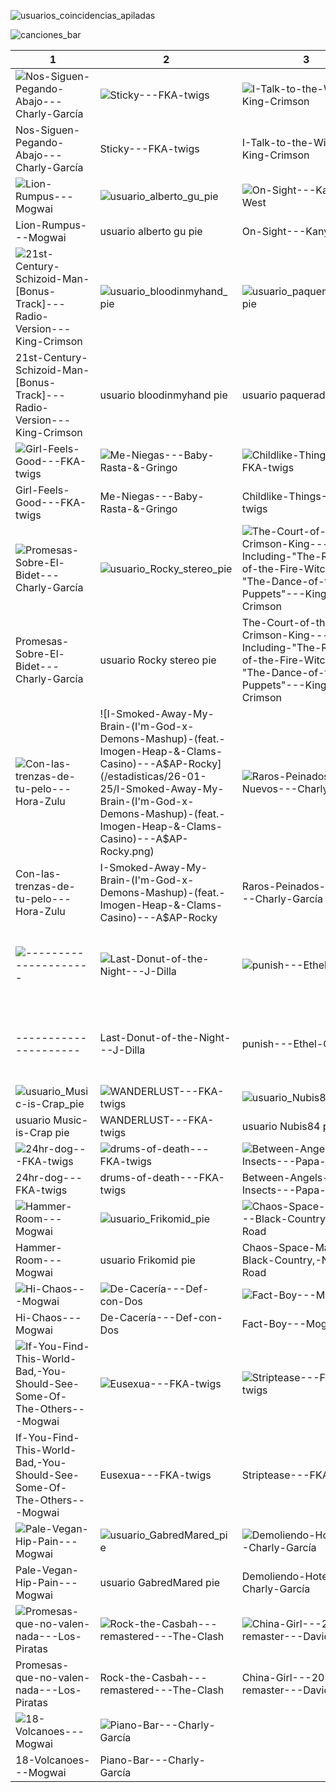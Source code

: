 ![usuarios_coincidencias_apiladas](/estadisticas/26-01-25/usuarios_coincidencias_apiladas.png)

![canciones_bar](/estadisticas/26-01-25/canciones_bar.png)

| 1 | 2 | 3 | 4 |
|---|---|---|---|
| ![Nos-Siguen-Pegando-Abajo---Charly-García](/estadisticas/26-01-25/Nos-Siguen-Pegando-Abajo---Charly-García.png) | ![Sticky---FKA-twigs](/estadisticas/26-01-25/Sticky---FKA-twigs.png) | ![I-Talk-to-the-Wind---King-Crimson](/estadisticas/26-01-25/I-Talk-to-the-Wind---King-Crimson.png) | ![Perverts---Ethel-Cain](/estadisticas/26-01-25/Perverts---Ethel-Cain.png) |
| Nos-Siguen-Pegando-Abajo---Charly-García | Sticky---FKA-twigs | I-Talk-to-the-Wind---King-Crimson | Perverts---Ethel-Cain |
| ![Lion-Rumpus---Mogwai](/estadisticas/26-01-25/Lion-Rumpus---Mogwai.png) | ![usuario_alberto_gu_pie](/estadisticas/26-01-25/usuario_alberto_gu_pie.png) | ![On-Sight---Kanye-West](/estadisticas/26-01-25/On-Sight---Kanye-West.png) | ![So-payaso---Extremoduro](/estadisticas/26-01-25/So-payaso---Extremoduro.png) |
| Lion-Rumpus---Mogwai | usuario alberto gu pie | On-Sight---Kanye-West | So-payaso---Extremoduro |
| ![21st-Century-Schizoid-Man-[Bonus-Track]---Radio-Version---King-Crimson](/estadisticas/26-01-25/21st-Century-Schizoid-Man-[Bonus-Track]---Radio-Version---King-Crimson.png) | ![usuario_bloodinmyhand_pie](/estadisticas/26-01-25/usuario_bloodinmyhand_pie.png) | ![usuario_paqueradejere_pie](/estadisticas/26-01-25/usuario_paqueradejere_pie.png) | ![Palabras-Para-Julia---Los-Suaves](/estadisticas/26-01-25/Palabras-Para-Julia---Los-Suaves.png) |
| 21st-Century-Schizoid-Man-[Bonus-Track]---Radio-Version---King-Crimson | usuario bloodinmyhand pie | usuario paqueradejere pie | Palabras-Para-Julia---Los-Suaves |
| ![Girl-Feels-Good---FKA-twigs](/estadisticas/26-01-25/Girl-Feels-Good---FKA-twigs.png) | ![Me-Niegas---Baby-Rasta-&-Gringo](/estadisticas/26-01-25/Me-Niegas---Baby-Rasta-&-Gringo.png) | ![Childlike-Things---FKA-twigs](/estadisticas/26-01-25/Childlike-Things---FKA-twigs.png) | ![The-Crystal-Ship---The-Doors](/estadisticas/26-01-25/The-Crystal-Ship---The-Doors.png) |
| Girl-Feels-Good---FKA-twigs | Me-Niegas---Baby-Rasta-&-Gringo | Childlike-Things---FKA-twigs | The-Crystal-Ship---The-Doors |
| ![Promesas-Sobre-El-Bidet---Charly-García](/estadisticas/26-01-25/Promesas-Sobre-El-Bidet---Charly-García.png) | ![usuario_Rocky_stereo_pie](/estadisticas/26-01-25/usuario_Rocky_stereo_pie.png) | ![The-Court-of-the-Crimson-King---Including-"The-Return-of-the-Fire-Witch"-and-"The-Dance-of-the-Puppets"---King-Crimson](/estadisticas/26-01-25/The-Court-of-the-Crimson-King---Including-"The-Return-of-the-Fire-Witch"-and-"The-Dance-of-the-Puppets"---King-Crimson.png) | ![usuario_EliasJ72_pie](/estadisticas/26-01-25/usuario_EliasJ72_pie.png) |
| Promesas-Sobre-El-Bidet---Charly-García | usuario Rocky stereo pie | The-Court-of-the-Crimson-King---Including-"The-Return-of-the-Fire-Witch"-and-"The-Dance-of-the-Puppets"---King-Crimson | usuario EliasJ72 pie |
| ![Con-las-trenzas-de-tu-pelo---Hora-Zulu](/estadisticas/26-01-25/Con-las-trenzas-de-tu-pelo---Hora-Zulu.png) | ![I-Smoked-Away-My-Brain-(I'm-God-x-Demons-Mashup)-(feat.-Imogen-Heap-&-Clams-Casino)---A$AP-Rocky](/estadisticas/26-01-25/I-Smoked-Away-My-Brain-(I'm-God-x-Demons-Mashup)-(feat.-Imogen-Heap-&-Clams-Casino)---A$AP-Rocky.png) | ![Raros-Peinados-Nuevos---Charly-García](/estadisticas/26-01-25/Raros-Peinados-Nuevos---Charly-García.png) | ![usuario_BipolarMuzik_pie](/estadisticas/26-01-25/usuario_BipolarMuzik_pie.png) |
| Con-las-trenzas-de-tu-pelo---Hora-Zulu | I-Smoked-Away-My-Brain-(I'm-God-x-Demons-Mashup)-(feat.-Imogen-Heap-&-Clams-Casino)---A$AP-Rocky | Raros-Peinados-Nuevos---Charly-García | usuario BipolarMuzik pie |
| ![---------------------](/estadisticas/26-01-25/---------------------.png) | ![Last-Donut-of-the-Night---J-Dilla](/estadisticas/26-01-25/Last-Donut-of-the-Night---J-Dilla.png) | ![punish---Ethel-Cain](/estadisticas/26-01-25/punish---Ethel-Cain.png) | ![Epitaph---Including-"March-For-No-Reason"-And-"Tomorrow-And-Tomorrow"---King-Crimson](/estadisticas/26-01-25/Epitaph---Including-"March-For-No-Reason"-And-"Tomorrow-And-Tomorrow"---King-Crimson.png) |
| --------------------- | Last-Donut-of-the-Night---J-Dilla | punish---Ethel-Cain | Epitaph---Including-"March-For-No-Reason"-And-"Tomorrow-And-Tomorrow"---King-Crimson |
| ![usuario_Music-is-Crap_pie](/estadisticas/26-01-25/usuario_Music-is-Crap_pie.png) | ![WANDERLUST---FKA-twigs](/estadisticas/26-01-25/WANDERLUST---FKA-twigs.png) | ![usuario_Nubis84_pie](/estadisticas/26-01-25/usuario_Nubis84_pie.png) | ![usuario_Lonsonxd_pie](/estadisticas/26-01-25/usuario_Lonsonxd_pie.png) |
| usuario Music-is-Crap pie | WANDERLUST---FKA-twigs | usuario Nubis84 pie | usuario Lonsonxd pie |
| ![24hr-dog---FKA-twigs](/estadisticas/26-01-25/24hr-dog---FKA-twigs.png) | ![drums-of-death---FKA-twigs](/estadisticas/26-01-25/drums-of-death---FKA-twigs.png) | ![Between-Angels-And-Insects---Papa-Roach](/estadisticas/26-01-25/Between-Angels-And-Insects---Papa-Roach.png) | ![Keep-It,-Hold-It---FKA-twigs](/estadisticas/26-01-25/Keep-It,-Hold-It---FKA-twigs.png) |
| 24hr-dog---FKA-twigs | drums-of-death---FKA-twigs | Between-Angels-And-Insects---Papa-Roach | Keep-It,-Hold-It---FKA-twigs |
| ![Hammer-Room---Mogwai](/estadisticas/26-01-25/Hammer-Room---Mogwai.png) | ![usuario_Frikomid_pie](/estadisticas/26-01-25/usuario_Frikomid_pie.png) | ![Chaos-Space-Marine---Black-Country,-New-Road](/estadisticas/26-01-25/Chaos-Space-Marine---Black-Country,-New-Road.png) | ![Perfect-Stranger---FKA-twigs](/estadisticas/26-01-25/Perfect-Stranger---FKA-twigs.png) |
| Hammer-Room---Mogwai | usuario Frikomid pie | Chaos-Space-Marine---Black-Country,-New-Road | Perfect-Stranger---FKA-twigs |
| ![Hi-Chaos---Mogwai](/estadisticas/26-01-25/Hi-Chaos---Mogwai.png) | ![De-Cacería---Def-con-Dos](/estadisticas/26-01-25/De-Cacería---Def-con-Dos.png) | ![Fact-Boy---Mogwai](/estadisticas/26-01-25/Fact-Boy---Mogwai.png) | ![Fanzine-Made-Of-Flesh---Mogwai](/estadisticas/26-01-25/Fanzine-Made-Of-Flesh---Mogwai.png) |
| Hi-Chaos---Mogwai | De-Cacería---Def-con-Dos | Fact-Boy---Mogwai | Fanzine-Made-Of-Flesh---Mogwai |
| ![If-You-Find-This-World-Bad,-You-Should-See-Some-Of-The-Others---Mogwai](/estadisticas/26-01-25/If-You-Find-This-World-Bad,-You-Should-See-Some-Of-The-Others---Mogwai.png) | ![Eusexua---FKA-twigs](/estadisticas/26-01-25/Eusexua---FKA-twigs.png) | ![Striptease---FKA-twigs](/estadisticas/26-01-25/Striptease---FKA-twigs.png) | ![Room-of-Fools---FKA-twigs](/estadisticas/26-01-25/Room-of-Fools---FKA-twigs.png) |
| If-You-Find-This-World-Bad,-You-Should-See-Some-Of-The-Others---Mogwai | Eusexua---FKA-twigs | Striptease---FKA-twigs | Room-of-Fools---FKA-twigs |
| ![Pale-Vegan-Hip-Pain---Mogwai](/estadisticas/26-01-25/Pale-Vegan-Hip-Pain---Mogwai.png) | ![usuario_GabredMared_pie](/estadisticas/26-01-25/usuario_GabredMared_pie.png) | ![Demoliendo-Hoteles---Charly-García](/estadisticas/26-01-25/Demoliendo-Hoteles---Charly-García.png) | ![God-Gets-You-Back---Mogwai](/estadisticas/26-01-25/God-Gets-You-Back---Mogwai.png) |
| Pale-Vegan-Hip-Pain---Mogwai | usuario GabredMared pie | Demoliendo-Hoteles---Charly-García | God-Gets-You-Back---Mogwai |
| ![Promesas-que-no-valen-nada---Los-Piratas](/estadisticas/26-01-25/Promesas-que-no-valen-nada---Los-Piratas.png) | ![Rock-the-Casbah---remastered---The-Clash](/estadisticas/26-01-25/Rock-the-Casbah---remastered---The-Clash.png) | ![China-Girl---2018-remaster---David-Bowie](/estadisticas/26-01-25/China-Girl---2018-remaster---David-Bowie.png) | ![What-Kind-Of-Mix-Is-This?---Mogwai](/estadisticas/26-01-25/What-Kind-Of-Mix-Is-This?---Mogwai.png) |
| Promesas-que-no-valen-nada---Los-Piratas | Rock-the-Casbah---remastered---The-Clash | China-Girl---2018-remaster---David-Bowie | What-Kind-Of-Mix-Is-This?---Mogwai |
| ![18-Volcanoes---Mogwai](/estadisticas/26-01-25/18-Volcanoes---Mogwai.png) | ![Piano-Bar---Charly-García](/estadisticas/26-01-25/Piano-Bar---Charly-García.png) |   |   |
| 18-Volcanoes---Mogwai | Piano-Bar---Charly-García |   |   |
